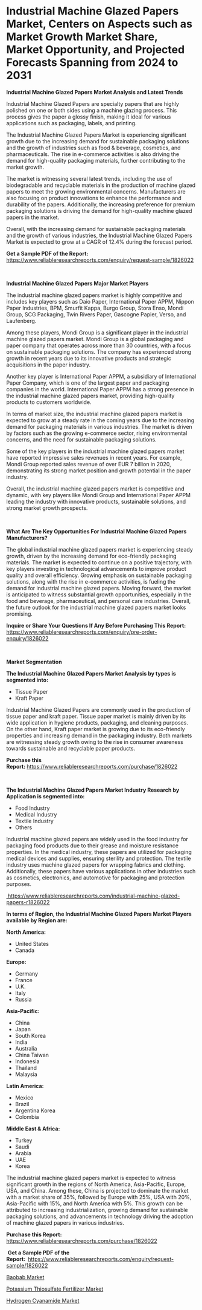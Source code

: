 <p><h1>Industrial Machine Glazed Papers Market, Centers on Aspects such as Market Growth Market Share, Market Opportunity, and Projected Forecasts Spanning from 2024 to 2031</h1></p><p><strong>Industrial Machine Glazed Papers Market Analysis and Latest Trends</strong></p>
<p><p>Industrial Machine Glazed Papers are specialty papers that are highly polished on one or both sides using a machine glazing process. This process gives the paper a glossy finish, making it ideal for various applications such as packaging, labels, and printing.</p><p>The Industrial Machine Glazed Papers Market is experiencing significant growth due to the increasing demand for sustainable packaging solutions and the growth of industries such as food & beverage, cosmetics, and pharmaceuticals. The rise in e-commerce activities is also driving the demand for high-quality packaging materials, further contributing to the market growth.</p><p>The market is witnessing several latest trends, including the use of biodegradable and recyclable materials in the production of machine glazed papers to meet the growing environmental concerns. Manufacturers are also focusing on product innovations to enhance the performance and durability of the papers. Additionally, the increasing preference for premium packaging solutions is driving the demand for high-quality machine glazed papers in the market.</p><p>Overall, with the increasing demand for sustainable packaging materials and the growth of various industries, the Industrial Machine Glazed Papers Market is expected to grow at a CAGR of 12.4% during the forecast period.</p></p>
<p><strong>Get a Sample PDF of the Report:&nbsp;</strong> <a href="https://www.reliableresearchreports.com/enquiry/request-sample/1826022">https://www.reliableresearchreports.com/enquiry/request-sample/1826022</a></p>
<p>&nbsp;</p>
<p><strong>Industrial Machine Glazed Papers Major Market Players</strong></p>
<p><p>The industrial machine glazed papers market is highly competitive and includes key players such as Daio Paper, International Paper APPM, Nippon Paper Industries, BPM, Smurfit Kappa, Burgo Group, Stora Enso, Mondi Group, SCG Packaging, Twin Rivers Paper, Gascogne Papier, Verso, and Laufenberg.</p><p>Among these players, Mondi Group is a significant player in the industrial machine glazed papers market. Mondi Group is a global packaging and paper company that operates across more than 30 countries, with a focus on sustainable packaging solutions. The company has experienced strong growth in recent years due to its innovative products and strategic acquisitions in the paper industry.</p><p>Another key player is International Paper APPM, a subsidiary of International Paper Company, which is one of the largest paper and packaging companies in the world. International Paper APPM has a strong presence in the industrial machine glazed papers market, providing high-quality products to customers worldwide.</p><p>In terms of market size, the industrial machine glazed papers market is expected to grow at a steady rate in the coming years due to the increasing demand for packaging materials in various industries. The market is driven by factors such as the growing e-commerce sector, rising environmental concerns, and the need for sustainable packaging solutions.</p><p>Some of the key players in the industrial machine glazed papers market have reported impressive sales revenues in recent years. For example, Mondi Group reported sales revenue of over EUR 7 billion in 2020, demonstrating its strong market position and growth potential in the paper industry.</p><p>Overall, the industrial machine glazed papers market is competitive and dynamic, with key players like Mondi Group and International Paper APPM leading the industry with innovative products, sustainable solutions, and strong market growth prospects.</p></p>
<p>&nbsp;</p>
<p><strong>What Are The Key Opportunities For Industrial Machine Glazed Papers Manufacturers?</strong></p>
<p><p>The global industrial machine glazed papers market is experiencing steady growth, driven by the increasing demand for eco-friendly packaging materials. The market is expected to continue on a positive trajectory, with key players investing in technological advancements to improve product quality and overall efficiency. Growing emphasis on sustainable packaging solutions, along with the rise in e-commerce activities, is fueling the demand for industrial machine glazed papers. Moving forward, the market is anticipated to witness substantial growth opportunities, especially in the food and beverage, pharmaceutical, and personal care industries. Overall, the future outlook for the industrial machine glazed papers market looks promising.</p></p>
<p><strong>Inquire or Share Your Questions If Any Before Purchasing This Report:</strong> <a href="https://www.reliableresearchreports.com/enquiry/pre-order-enquiry/1826022">https://www.reliableresearchreports.com/enquiry/pre-order-enquiry/1826022</a></p>
<p>&nbsp;</p>
<p><strong>Market Segmentation</strong></p>
<p><strong>The Industrial Machine Glazed Papers Market Analysis by types is segmented into:</strong></p>
<p><ul><li>Tissue Paper</li><li>Kraft Paper</li></ul></p>
<p><p>Industrial Machine Glazed Papers are commonly used in the production of tissue paper and kraft paper. Tissue paper market is mainly driven by its wide application in hygiene products, packaging, and cleaning purposes. On the other hand, Kraft paper market is growing due to its eco-friendly properties and increasing demand in the packaging industry. Both markets are witnessing steady growth owing to the rise in consumer awareness towards sustainable and recyclable paper products.</p></p>
<p><strong>Purchase this Report:&nbsp;</strong><a href="https://www.reliableresearchreports.com/purchase/1826022">https://www.reliableresearchreports.com/purchase/1826022</a></p>
<p>&nbsp;</p>
<p><strong>The Industrial Machine Glazed Papers Market Industry Research by Application is segmented into:</strong></p>
<p><ul><li>Food Industry</li><li>Medical Industry</li><li>Textile Industry</li><li>Others</li></ul></p>
<p><p>Industrial machine glazed papers are widely used in the food industry for packaging food products due to their grease and moisture resistance properties. In the medical industry, these papers are utilized for packaging medical devices and supplies, ensuring sterility and protection. The textile industry uses machine glazed papers for wrapping fabrics and clothing. Additionally, these papers have various applications in other industries such as cosmetics, electronics, and automotive for packaging and protection purposes.</p></p>
<p><a href="https://www.reliableresearchreports.com/industrial-machine-glazed-papers-r1826022">&nbsp;https://www.reliableresearchreports.com/industrial-machine-glazed-papers-r1826022</a></p>
<p><strong>In terms of Region, the Industrial Machine Glazed Papers Market Players available by Region are:</strong></p>
<p>
    <p> <strong> North America: </strong>
        <ul>
            <li>United States</li>
            <li>Canada</li>
        </ul>
        </p> 
    <p> <strong> Europe: </strong>
        <ul>
            <li>Germany</li>
            <li>France</li>
            <li>U.K.</li>
            <li>Italy</li>
            <li>Russia</li>
        </ul>
        </p> 
    <p> <strong> Asia-Pacific: </strong>
        <ul>
            <li>China</li>
            <li>Japan</li>
            <li>South Korea</li>
            <li>India</li>
            <li>Australia</li>
            <li>China Taiwan</li>
            <li>Indonesia</li>
            <li>Thailand</li>
            <li>Malaysia</li>
        </ul>
        </p> 
    <p> <strong> Latin America: </strong>
        <ul>
            <li>Mexico</li>
            <li>Brazil</li>
            <li>Argentina Korea</li>
            <li>Colombia</li>
        </ul>
        </p> 
    <p> <strong> Middle East & Africa: </strong>
        <ul>
            <li>Turkey</li>
            <li>Saudi</li>
            <li>Arabia</li>
            <li>UAE</li>
            <li>Korea</li>
        </ul>
    </p>
    </p>
<p><p>The industrial machine glazed papers market is expected to witness significant growth in the regions of North America, Asia-Pacific, Europe, USA, and China. Among these, China is projected to dominate the market with a market share of 35%, followed by Europe with 25%, USA with 20%, Asia-Pacific with 15%, and North America with 5%. This growth can be attributed to increasing industrialization, growing demand for sustainable packaging solutions, and advancements in technology driving the adoption of machine glazed papers in various industries.</p></p>
<p><strong>Purchase this Report: </strong><a href="https://www.reliableresearchreports.com/purchase/1826022">https://www.reliableresearchreports.com/purchase/1826022</a></p>
<p>&nbsp;<strong>Get a Sample PDF of the Report:&nbsp;&nbsp;</strong><a href="https://www.reliableresearchreports.com/enquiry/request-sample/1826022">https://www.reliableresearchreports.com/enquiry/request-sample/1826022</a></p>
<p><strong></strong></p>
<p><p><a href="https://medium.com/@hsjri2637/insights-into-the-baobab-industry-market-financial-status-market-size-and-revenue-analysis-up-to-fbdbff5d26a6">Baobab Market</a></p><p><a href="https://medium.com/@florianwolf42/potassium-thiosulfate-fertilizer-market-industry-trends-and-forecast-for-period-from-2024-to-2031-509a3f740fe2">Potassium Thiosulfate Fertilizer Market</a></p><p><a href="https://medium.com/@elisamohr1927/global-hydrogen-cyanamide-market-sector-types-applications-market-player-strategies-regional-5ff5bc8780cf">Hydrogen Cyanamide Market</a></p></p>